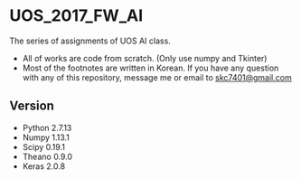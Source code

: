 # UOS_2017_FW_AI

The series of assignments of UOS AI class.

* All of works are code from scratch. (Only use numpy and Tkinter) 
* Most of the footnotes are written in Korean. If you have any question with any of this repository, message me or email to skc7401@gmail.com


## Version

* Python 2.7.13
* Numpy 1.13.1
* Scipy 0.19.1
* Theano 0.9.0
* Keras 2.0.8
